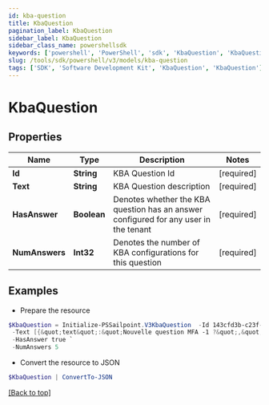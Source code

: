 ```yaml
---
id: kba-question
title: KbaQuestion
pagination_label: KbaQuestion
sidebar_label: KbaQuestion
sidebar_class_name: powershellsdk
keywords: ['powershell', 'PowerShell', 'sdk', 'KbaQuestion', 'KbaQuestion'] 
slug: /tools/sdk/powershell/v3/models/kba-question
tags: ['SDK', 'Software Development Kit', 'KbaQuestion', 'KbaQuestion']
---
```



# KbaQuestion

## Properties

Name | Type | Description | Notes
------------ | ------------- | ------------- | -------------
**Id** |  **String** | KBA Question Id | [required]
**Text** |  **String** | KBA Question description | [required]
**HasAnswer** |  **Boolean** | Denotes whether the KBA question has an answer configured for any user in the tenant | [required]
**NumAnswers** |  **Int32** | Denotes the number of KBA configurations for this question | [required]

## Examples

- Prepare the resource
```powershell
$KbaQuestion = Initialize-PSSailpoint.V3KbaQuestion  -Id 143cfd3b-c23f-426b-ae5f-d3db06fa5919 `
 -Text [{&quot;text&quot;:&quot;Nouvelle question MFA -1 ?&quot;,&quot;locale&quot;:&quot;fr&quot;},{&quot;text&quot;:&quot;MFA new question -1 ?&quot;,&quot;locale&quot;:&quot;&quot;}] `
 -HasAnswer true `
 -NumAnswers 5
```

- Convert the resource to JSON
```powershell
$KbaQuestion | ConvertTo-JSON
```


[[Back to top]](#) 

